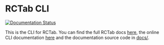 # RCTab CLI

[![Documentation Status](https://readthedocs.org/projects/rctab-cli/badge/?version=latest)](https://rctab.readthedocs.io/projects/rctab-cli/en/latest/?badge=latest)

This is the CLI for RCTab.
You can find the full RCTab docs [here](https://rctab.readthedocs.io/), the online CLI documentation [here](https://rctab-cli.readthedocs.io/) and the documentation source code in [docs/](docs/).
